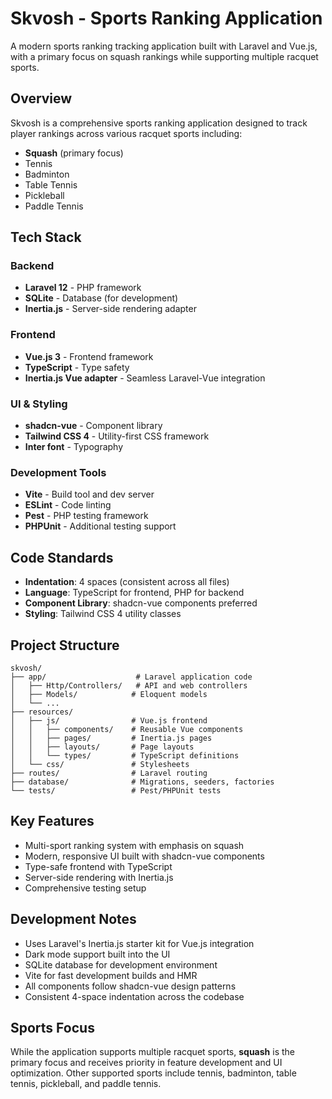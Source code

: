 # Skvosh - Sports Ranking Application

A modern sports ranking tracking application built with Laravel and Vue.js, with a primary focus on squash rankings while supporting multiple racquet sports.

## Overview

Skvosh is a comprehensive sports ranking application designed to track player rankings across various racquet sports including:

- **Squash** (primary focus)
- Tennis
- Badminton
- Table Tennis
- Pickleball
- Paddle Tennis

## Tech Stack

### Backend
- **Laravel 12** - PHP framework
- **SQLite** - Database (for development)
- **Inertia.js** - Server-side rendering adapter

### Frontend
- **Vue.js 3** - Frontend framework
- **TypeScript** - Type safety
- **Inertia.js Vue adapter** - Seamless Laravel-Vue integration

### UI & Styling
- **shadcn-vue** - Component library
- **Tailwind CSS 4** - Utility-first CSS framework
- **Inter font** - Typography

### Development Tools
- **Vite** - Build tool and dev server
- **ESLint** - Code linting
- **Pest** - PHP testing framework
- **PHPUnit** - Additional testing support

## Code Standards

- **Indentation**: 4 spaces (consistent across all files)
- **Language**: TypeScript for frontend, PHP for backend
- **Component Library**: shadcn-vue components preferred
- **Styling**: Tailwind CSS 4 utility classes

## Project Structure

```
skvosh/
├── app/                    # Laravel application code
│   ├── Http/Controllers/   # API and web controllers
│   ├── Models/            # Eloquent models
│   └── ...
├── resources/
│   ├── js/                # Vue.js frontend
│   │   ├── components/    # Reusable Vue components
│   │   ├── pages/         # Inertia.js pages
│   │   ├── layouts/       # Page layouts
│   │   └── types/         # TypeScript definitions
│   └── css/               # Stylesheets
├── routes/                # Laravel routing
├── database/              # Migrations, seeders, factories
└── tests/                 # Pest/PHPUnit tests
```

## Key Features

- Multi-sport ranking system with emphasis on squash
- Modern, responsive UI built with shadcn-vue components
- Type-safe frontend with TypeScript
- Server-side rendering with Inertia.js
- Comprehensive testing setup

## Development Notes

- Uses Laravel's Inertia.js starter kit for Vue.js integration
- Dark mode support built into the UI
- SQLite database for development environment
- Vite for fast development builds and HMR
- All components follow shadcn-vue design patterns
- Consistent 4-space indentation across the codebase

## Sports Focus

While the application supports multiple racquet sports, **squash** is the primary focus and receives priority in feature development and UI optimization. Other supported sports include tennis, badminton, table tennis, pickleball, and paddle tennis.
